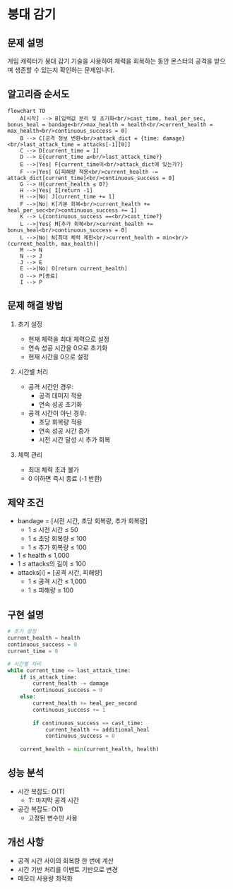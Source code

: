 # 붕대 감기

## 문제 설명
게임 캐릭터가 붕대 감기 기술을 사용하여 체력을 회복하는 동안 몬스터의 공격을 받으며 생존할 수 있는지 확인하는 문제입니다.

## 알고리즘 순서도
```mermaid
flowchart TD
    A[시작] --> B[입력값 분리 및 초기화<br/>cast_time, heal_per_sec, bonus_heal = bandage<br/>max_health = health<br/>current_health = max_health<br/>continuous_success = 0]
    B --> C[공격 정보 변환<br/>attack_dict = {time: damage}<br/>last_attack_time = attacks[-1][0]]
    C --> D[current_time = 1]
    D --> E{current_time ≤<br/>last_attack_time?}
    E -->|Yes| F{current_time이<br/>attack_dict에 있는가?}
    F -->|Yes| G[피해량 적용<br/>current_health -= attack_dict[current_time]<br/>continuous_success = 0]
    G --> H{current_health ≤ 0?}
    H -->|Yes| I[return -1]
    H -->|No| J[current_time += 1]
    F -->|No| K[기본 회복<br/>current_health += heal_per_sec<br/>continuous_success += 1]
    K --> L{continuous_success ==<br/>cast_time?}
    L -->|Yes| M[추가 회복<br/>current_health += bonus_heal<br/>continuous_success = 0]
    L -->|No| N[최대 체력 제한<br/>current_health = min<br/>(current_health, max_health)]
    M --> N
    N --> J
    J --> E
    E -->|No| O[return current_health]
    O --> P[종료]
    I --> P
```

## 문제 해결 방법
1. 초기 설정
   - 현재 체력을 최대 체력으로 설정
   - 연속 성공 시간을 0으로 초기화
   - 현재 시간을 0으로 설정

2. 시간별 처리
   - 공격 시간인 경우:
     * 공격 데미지 적용
     * 연속 성공 초기화
   - 공격 시간이 아닌 경우:
     * 초당 회복량 적용
     * 연속 성공 시간 증가
     * 시전 시간 달성 시 추가 회복

3. 체력 관리
   - 최대 체력 초과 불가
   - 0 이하면 즉시 종료 (-1 반환)

## 제약 조건
- bandage = [시전 시간, 초당 회복량, 추가 회복량]
  * 1 ≤ 시전 시간 ≤ 50
  * 1 ≤ 초당 회복량 ≤ 100
  * 1 ≤ 추가 회복량 ≤ 100
- 1 ≤ health ≤ 1,000
- 1 ≤ attacks의 길이 ≤ 100
- attacks[i] = [공격 시간, 피해량]
  * 1 ≤ 공격 시간 ≤ 1,000
  * 1 ≤ 피해량 ≤ 100

## 구현 설명
```python
# 초기 설정
current_health = health
continuous_success = 0
current_time = 0

# 시간별 처리
while current_time <= last_attack_time:
    if is_attack_time:
        current_health -= damage
        continuous_success = 0
    else:
        current_health += heal_per_second
        continuous_success += 1
        
        if continuous_success == cast_time:
            current_health += additional_heal
            continuous_success = 0
            
    current_health = min(current_health, health)
```

## 성능 분석
- 시간 복잡도: O(T)
  - T: 마지막 공격 시간
- 공간 복잡도: O(1)
  - 고정된 변수만 사용

## 개선 사항
- 공격 시간 사이의 회복량 한 번에 계산
- 시간 기반 처리를 이벤트 기반으로 변경
- 메모리 사용량 최적화 